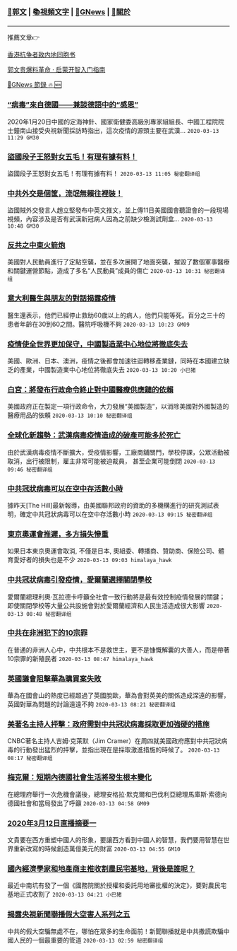 ###  [:eagle:郭文](https://github.com/ourhimalayas/txt) | [:books:視頻文字](https://github.com/ourhimalayas/txt/blob/master/content/README.md) | [:newspaper:GNews](https://github.com/ourhimalayas/txt/blob/master/content/gnews/README.md) | [:pray:關於](https://github.com/ourhimalayas/home/tree/master/about)
---

推薦文章:point_right:

[香港抗争者致内地同胞书](https://github.com/ourhimalayas/news/blob/master/2019/08/a_letter_from_the_hong_kong_people.md)

[郭文贵爆料革命 · 启蒙开智入门指南](https://github.com/ourhimalayas/txt/issues/1)

[:newspaper:GNews 節錄 :fire: :new:](https://github.com/ourhimalayas/txt/blob/master/content/gnews/README.md) 



### [“病毒”來自德國——兼談德語中的“感恩”](/content/gnews/1/README.md)

2020年1月20日中國的定海神針、國家衛健委高級別專家組組長、中國工程院院士鐘南山接受央視新聞採訪時指出，這次疫情的源頭主要在武漢...  `2020-03-13 11:29 GM30`

### [盜國段子王怒對女五毛！有理有據有料！](/content/gnews/2/README.md)

盜國段子王怒對女五毛！有理有據有料！  `2020-03-13 11:05 秘密翻译组`

### [中共外交是個筐，流氓無賴往裡裝！](/content/gnews/3/README.md)

盜國賊外交發言人趙立堅發布中英文推文，並上傳11日美國國會聽證會的一段現場視頻，內容涉及是否有武漢新冠病人因為之前缺少檢測試劑盒...  `2020-03-13 10:48 GM30`

### [反共之中東火箭炮](/content/gnews/4/README.md)

美國對人民動員進行了定點空襲，並在多次展開了地面突襲，摧毀了數個軍事醫療和關鍵運營節點，造成了多名“人民動員”成員的傷亡  `2020-03-13 10:31 秘密翻译组`

### [意大利醫生與朋友的對話揭露疫情](/content/gnews/5/README.md)

醫生還表示，他們已經停止救助60歲以上的病人，他們只能等死。百分之三十的患者年齡在30到60之間。醫院呼吸機不夠  `2020-03-13 10:23 GM09`

### [疫情使全世界更加保守，中國製造業中心地位將徹底失去](/content/gnews/6/README.md)

美國、歐洲、日本、澳洲，疫情之後都會加速往迴轉移產業鏈，同時在本國建立缺乏的產業，中國製造業中心地位將徹底失去  `2020-03-13 10:20 小巴猪`

### [白宮：將發布行政命令終止對中國醫療供應鏈的依賴](/content/gnews/7/README.md)

美國政府正在製定一項行政命令，大力發展“美國製造”，以消除美國對外國製造的醫療用品的依賴  `2020-03-13 10:10 秘密翻译组`

### [全球化新趨勢：武漢病毒疫情造成的破產可能多於死亡](/content/gnews/8/README.md)

由於武漢病毒疫情不斷擴大，受疫情影響，工廠商舖關門，學校停課，公眾活動被取消，出行被限制，雇主非常可能被迫裁員， 甚至企業可能倒閉  `2020-03-13 09:46 秘密翻译组`

### [中共冠狀病毒可以在空中存活數小時](/content/gnews/9/README.md)

據昨天[The Hill]最新報導，由美國聯邦政府的資助的多機構進行的研究測試表明，確定中共冠狀病毒可以在空中存活數小時  `2020-03-13 09:15 秘密翻译组`

### [東京奧運會推遲，多方損失慘重](/content/gnews/10/README.md)

如果日本東京奧運會取消, 不僅是日本, 奧組委、轉播商、贊助商、保險公司、體育愛好者的損失也是不少  `2020-03-13 09:03 himalaya_hawk`

### [中共冠狀病毒引發疫情，愛爾蘭選擇關閉學校](/content/gnews/11/README.md)

愛爾蘭總理利奧·瓦拉德卡呼籲全社會一致行動將是最有效控制疫情發展的關鍵；即使關閉學校等大量公共設施會對於愛爾蘭經濟和人民生活造成很大影響  `2020-03-13 08:48 秘密翻译组`

### [中共在非洲犯下的10宗罪](/content/gnews/12/README.md)

在普通的非洲人心中，中共根本不是救世主，更不是慷慨解囊的大善人，而是帶著10宗罪的新殖民者  `2020-03-13 08:47 himalaya_hawk`

### [英國議會阻擊華為購買案失敗](/content/gnews/13/README.md)

華為在國會山的熱度已經超過了英國脫歐，華為會對英美的關係造成深遠的影響，英國對華為問題的討論遠遠不夠  `2020-03-13 08:21 秘密翻译组`

### [美著名主持人抨擊：政府需對中共冠狀病毒採取更加強硬的措施](/content/gnews/14/README.md)

CNBC著名主持人吉姆·克萊默（Jim Cramer）在周四就美國政府應對中共冠狀病毒的行動發出猛烈的抨擊，並指出現在是採取激進措施的時候了。  `2020-03-13 08:17 秘密翻译组`

### [梅克爾：短期內德國社會生活將發生根本變化](/content/gnews/15/README.md)

在總理府舉行一次危機會議後，總理安格拉·默克爾和巴伐利亞總理馬庫斯·索德向德國社會和當局發出了呼籲  `2020-03-13 04:58 GM09`

### [2020年3月12日直播摘要一](/content/gnews/16/README.md)

文貴要在西方重塑中國人的形象，要讓西方看到中國人的智慧，我們要用智慧在世界重新改寫的時候創造萬億美元的財富  `2020-03-13 04:55 GM10`

### [國內經濟學家和地產商主推收割農民宅基地，背後是誰呢？](/content/gnews/17/README.md)

最近中南坑有發了一個《國務院關於授權和委託用地審批權的決定》，要對農民宅基地正式收割了  `2020-03-13 04:21 小巴猪`

### [揭露央視新聞聯播假大空害人系列之五](/content/gnews/18/README.md)

中共的假大空騙無處不在，哪怕在眾多的生命面前！新聞聯播就是中共撒謊欺騙中國人民的一個最重要的管道  `2020-03-13 02:59 秘密翻译组`

